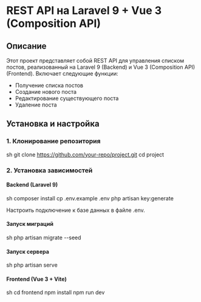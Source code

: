 # REST API на Laravel 9 + Vue 3 (Composition API)

## Описание
Этот проект представляет собой REST API для управления списком постов, реализованный на Laravel 9 (Backend) и Vue 3 (Composition API) (Frontend). Включает следующие функции:
- Получение списка постов
- Создание нового поста
- Редактирование существующего поста
- Удаление поста

## Установка и настройка

### 1. Клонирование репозитория
sh
git clone https://github.com/your-repo/project.git
cd project


### 2. Установка зависимостей
#### Backend (Laravel 9)
sh
composer install
cp .env.example .env
php artisan key:generate

Настроить подключение к базе данных в файле .env.

#### Запуск миграций
sh
php artisan migrate --seed


#### Запуск сервера
sh
php artisan serve


#### Frontend (Vue 3 + Vite)
sh
cd frontend
npm install
npm run dev

